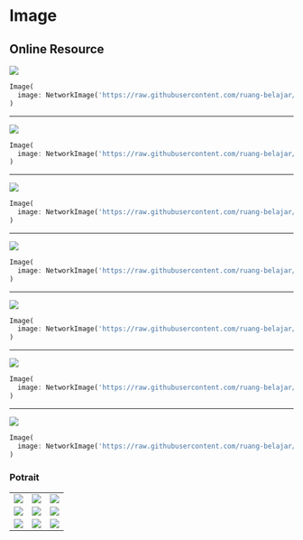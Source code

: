 # Image


## Online Resource
![](res/res-1.jpg)
```dart
Image(
  image: NetworkImage('https://raw.githubusercontent.com/ruang-belajar/dart-flutter/master/docs/flutter/res/res-1.jpg'),
)
```
---

![](res/res-2.jpg)
```dart
Image(
  image: NetworkImage('https://raw.githubusercontent.com/ruang-belajar/dart-flutter/master/docs/flutter/res/res-2.jpg'),
)
```
---

![](res/res-3.jpg)
```dart
Image(
  image: NetworkImage('https://raw.githubusercontent.com/ruang-belajar/dart-flutter/master/docs/flutter/res/res-3.jpg'),
)
```
---

![](res/res-4.jpg)
```dart
Image(
  image: NetworkImage('https://raw.githubusercontent.com/ruang-belajar/dart-flutter/master/docs/flutter/res/res-4.jpg'),
)
```
---

![](res/res-5.jpg)
```dart
Image(
  image: NetworkImage('https://raw.githubusercontent.com/ruang-belajar/dart-flutter/master/docs/flutter/res/res-5.jpg'),
)
```
---

![](res/res-6.jpg)
```dart
Image(
  image: NetworkImage('https://raw.githubusercontent.com/ruang-belajar/dart-flutter/master/docs/flutter/res/res-6.jpg'),
)
```
---

![](res/res-7.jpg)
```dart
Image(
  image: NetworkImage('https://raw.githubusercontent.com/ruang-belajar/dart-flutter/master/docs/flutter/res/res-7.jpg'),
)
```

### Potrait
|  |   |   | 
| --- | --- | --- |
| ![](res/res-8.jpg) | ![](res/res-9.jpg) | ![](res/res-10.jpg) | 
| ![](res/res-11.jpg) | ![](res/res-12.jpg) | ![](res/res-13.jpg) |
| ![](res/res-14.jpg) | ![](res/res-15.jpg) | ![](res/res-16.jpg) |
